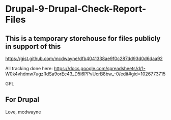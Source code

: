# Drupal-9-Drupal-Check-Report-Files

## This is a temporary storehouse for files publicly in support of this

https://gist.github.com/mcdwayne/dfb4041338ae9f0c287dd93d0d6daa92

All tracking done here:
https://docs.google.com/spreadsheets/d/1-W0k4vhdmw7ugzRdSa9orEc43_D5l6PPvUcrB8bw_-0/edit#gid=1026773715

GPL

## For Drupal
Love, mcdwayne